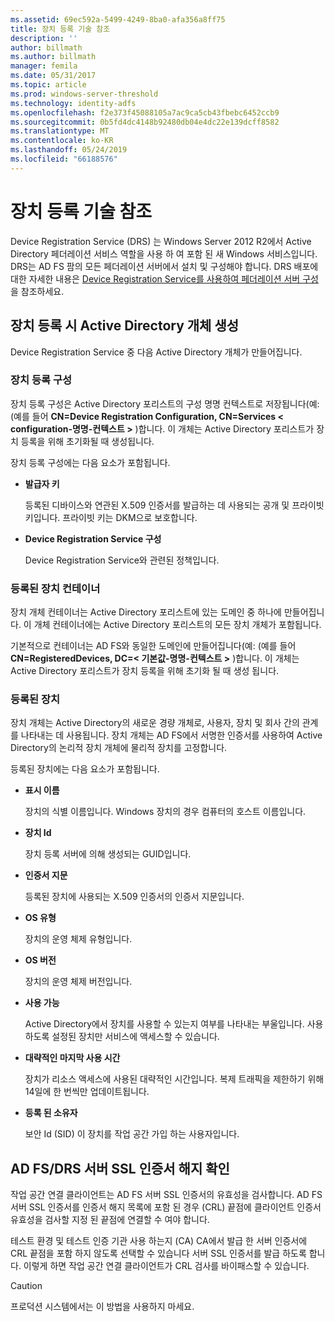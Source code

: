 ```yaml
---
ms.assetid: 69ec592a-5499-4249-8ba0-afa356a8ff75
title: 장치 등록 기술 참조
description: ''
author: billmath
ms.author: billmath
manager: femila
ms.date: 05/31/2017
ms.topic: article
ms.prod: windows-server-threshold
ms.technology: identity-adfs
ms.openlocfilehash: f2e373f45088105a7ac9ca5cb43fbebc6452ccb9
ms.sourcegitcommit: 0b5fd4dc4148b92480db04e4dc22e139dcff8582
ms.translationtype: MT
ms.contentlocale: ko-KR
ms.lasthandoff: 05/24/2019
ms.locfileid: "66188576"
---
```

# <a name="device-registration-technical-reference"></a>장치 등록 기술 참조
Device Registration Service \(DRS\) 는 Windows Server 2012 R2에서 Active Directory 페더레이션 서비스 역할을 사용 하 여 포함 된 새 Windows 서비스입니다.  DRS는 AD FS 팜의 모든 페더레이션 서버에서 설치 및 구성해야 합니다.  DRS 배포에 대한 자세한 내용은 [Device Registration Service를 사용하여 페더레이션 서버 구성](https://technet.microsoft.com/library/dn486831.aspx)을 참조하세요.  
  
## <a name="active-directory-objects-created-when-a-device-is-registered"></a>장치 등록 시 Active Directory 개체 생성  
Device Registration Service 중 다음 Active Directory 개체가 만들어집니다.  
  
### <a name="device-registration-configuration"></a>장치 등록 구성  
장치 등록 구성은 Active Directory 포리스트의 구성 명명 컨텍스트로 저장됩니다(예: \(예를 들어 **CN\=Device Registration Configuration, CN\=Services < configuration\-명명\-컨텍스트 >** \)합니다. 이 개체는 Active Directory 포리스트가 장치 등록을 위해 초기화될 때 생성됩니다.  
  
장치 등록 구성에는 다음 요소가 포함됩니다.  
  
-   **발급자 키**  
  
    등록된 디바이스와 연관된 X.509 인증서를 발급하는 데 사용되는 공개 및 프라이빗 키입니다.  프라이빗 키는 DKM으로 보호합니다.  
  
-   **Device Registration Service 구성**  
  
    Device Registration Service와 관련된 정책입니다.  
  
### <a name="registered-devices-container"></a>등록된 장치 컨테이너  
장치 개체 컨테이너는 Active Directory 포리스트에 있는 도메인 중 하나에 만들어집니다.  이 개체 컨테이너에는 Active Directory 포리스트의 모든 장치 개체가 포함됩니다.  
  
기본적으로 컨테이너는 AD FS와 동일한 도메인에 만들어집니다(예:  \(예를 들어 **CN\=RegisteredDevices, DC\=< 기본값\-명명\-컨텍스트 >** \)합니다. 이 개체는 Active Directory 포리스트가 장치 등록을 위해 초기화 될 때 생성 됩니다.  
  
### <a name="registered-devices"></a>등록된 장치  
장치 개체는 Active Directory의 새로운 경량 개체로,  사용자, 장치 및 회사 간의 관계를 나타내는 데 사용됩니다.  장치 개체는 AD FS에서 서명한 인증서를 사용하여 Active Directory의 논리적 장치 개체에 물리적 장치를 고정합니다.  
  
등록된 장치에는 다음 요소가 포함됩니다.  
  
-   **표시 이름**  
  
    장치의 식별 이름입니다.  Windows 장치의 경우 컴퓨터의 호스트 이름입니다.  
  
-   **장치 Id**  
  
    장치 등록 서버에 의해 생성되는 GUID입니다.  
  
-   **인증서 지문**  
  
    등록된 장치에 사용되는 X.509 인증서의 인증서 지문입니다.  
  
-   **OS 유형**  
  
    장치의 운영 체제 유형입니다.  
  
-   **OS 버전**  
  
    장치의 운영 체제 버전입니다.  
  
-   **사용 가능**  
  
    Active Directory에서 장치를 사용할 수 있는지 여부를 나타내는 부울입니다.  사용하도록 설정된 장치만 서비스에 액세스할 수 있습니다.  
  
-   **대략적인 마지막 사용 시간**  
  
    장치가 리소스 액세스에 사용된 대략적인 시간입니다.  복제 트래픽을 제한하기 위해 14일에 한 번씩만 업데이트됩니다.  
  
-   **등록 된 소유자**  
  
    보안 Id \(SID\) 이 장치를 작업 공간 가입 하는 사용자입니다.  
  
## <a name="ad-fsdrs-server-ssl-certificate-revocation-checking"></a>AD FS\/DRS 서버 SSL 인증서 해지 확인  
작업 공간 연결 클라이언트는 AD FS 서버 SSL 인증서의 유효성을 검사합니다.  AD FS 서버 SSL 인증서를 인증서 해지 목록에 포함 된 경우 \(CRL\) 끝점에 클라이언트 인증서 유효성을 검사할 지정 된 끝점에 연결할 수 여야 합니다.  
  
테스트 환경 및 테스트 인증 기관 사용 하는지 \(CA\) CA에서 발급 한 서버 인증서에 CRL 끝점을 포함 하지 않도록 선택할 수 있습니다 서버 SSL 인증서를 발급 하도록 합니다.  이렇게 하면 작업 공간 연결 클라이언트가 CRL 검사를 바이패스할 수 있습니다.  
  
> [!CAUTION]  
> 프로덕션 시스템에서는 이 방법을 사용하지 마세요.  
  

